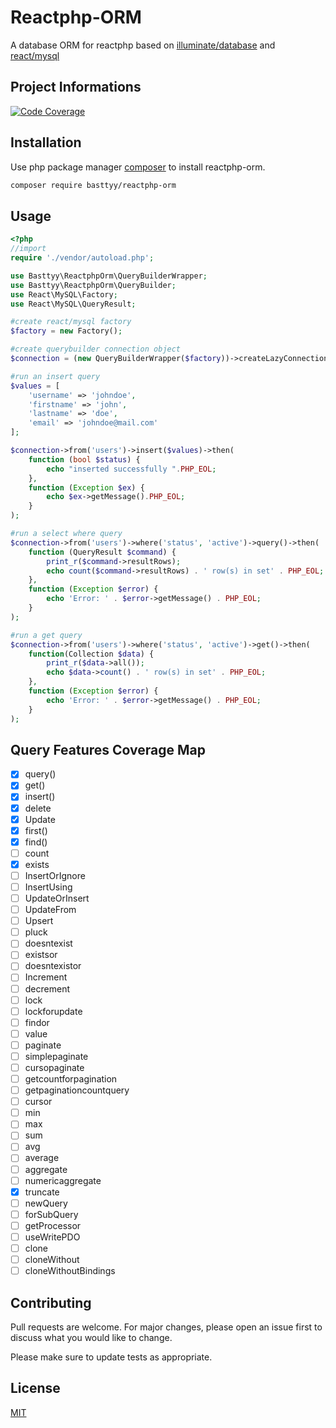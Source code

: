 # Reactphp-ORM

 A database ORM for reactphp based on [illuminate/database](https://packagist.org/packages/illuminate/database) and [react/mysql](https://packagist.org/packages/react/mysql)

## Project Informations

[![Code Coverage](https://img.shields.io/badge/coverage-5%25-orange)]()

## Installation

Use php package manager [composer](https://getcomposer.org/download/) to install reactphp-orm.

```bash
composer require basttyy/reactphp-orm
```

## Usage

```php
<?php
//import
require './vendor/autoload.php';

use Basttyy\ReactphpOrm\QueryBuilderWrapper;
use Basttyy\ReactphpOrm\QueryBuilder;
use React\MySQL\Factory;
use React\MySQL\QueryResult;

#create react/mysql factory
$factory = new Factory();

#create querybuilder connection object
$connection = (new QueryBuilderWrapper($factory))->createLazyConnection('root:123456789@localhost/react-database');

#run an insert query
$values = [
    'username' => 'johndoe',
    'firstname' => 'john',
    'lastname' => 'doe',
    'email' => 'johndoe@mail.com'
];

$connection->from('users')->insert($values)->then(
    function (bool $status) {
        echo "inserted successfully ".PHP_EOL;
    },
    function (Exception $ex) {
        echo $ex->getMessage().PHP_EOL;
    }
);

#run a select where query
$connection->from('users')->where('status', 'active')->query()->then(
    function (QueryResult $command) {
        print_r($command->resultRows);
        echo count($command->resultRows) . ' row(s) in set' . PHP_EOL;
    },
    function (Exception $error) {
        echo 'Error: ' . $error->getMessage() . PHP_EOL;
    }
);

#run a get query
$connection->from('users')->where('status', 'active')->get()->then(
    function(Collection $data) {
        print_r($data->all());
        echo $data->count() . ' row(s) in set' . PHP_EOL;
    },
    function (Exception $error) {
        echo 'Error: ' . $error->getMessage() . PHP_EOL;
    }
);

```
## Query Features Coverage Map

 * [x] query()
 * [x] get()
 * [x] insert()
 * [x] delete
 * [x] Update
 * [x] first()
 * [x] find()
 * [ ] count
 * [x] exists
 * [ ] InsertOrIgnore
 * [ ] InsertUsing
 * [ ] UpdateOrInsert
 * [ ] UpdateFrom
 * [ ] Upsert
 * [ ] pluck
 * [ ] doesntexist
 * [ ] existsor
 * [ ] doesntexistor
 * [ ] Increment
 * [ ] decrement
 * [ ] lock
 * [ ] lockforupdate
 * [ ] findor
 * [ ] value
 * [ ] paginate
 * [ ] simplepaginate
 * [ ] cursopaginate
 * [ ] getcountforpagination
 * [ ] getpaginationcountquery
 * [ ] cursor
 * [ ] min
 * [ ] max
 * [ ] sum
 * [ ] avg
 * [ ] average
 * [ ] aggregate
 * [ ] numericaggregate
 * [x] truncate
 * [ ] newQuery
 * [ ] forSubQuery
 * [ ] getProcessor
 * [ ] useWritePDO
 * [ ] clone
 * [ ] cloneWithout
 * [ ] cloneWithoutBindings

## Contributing
Pull requests are welcome. For major changes, please open an issue first to discuss what you would like to change.

Please make sure to update tests as appropriate.

## License
[MIT](https://choosealicense.com/licenses/mit/)